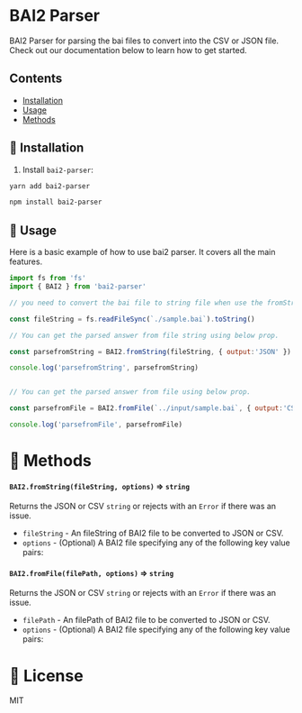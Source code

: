 # BAI2 Parser

BAI2 Parser for parsing the bai files to convert into the CSV or JSON file.
Check out our documentation below to learn how to get started.


## Contents

- [Installation](#-installation)
- [Usage](#-usage)
- [Methods](#-methods)

## 🚀 Installation

1. Install `bai2-parser`:

```bash
yarn add bai2-parser
```

```bash
npm install bai2-parser
```

## 🎉 Usage

Here is a basic example of how to use bai2 parser. It covers all the main features.


```js
import fs from 'fs'
import { BAI2 } from 'bai2-parser'

// you need to convert the bai file to string file when use the fromString() prop.

const fileString = fs.readFileSync(`./sample.bai`).toString()

// You can get the parsed answer from file string using below prop.

const parsefromString = BAI2.fromString(fileString, { output:'JSON' })

console.log('parsefromString', parsefromString)


// You can get the parsed answer from file using below prop.

const parsefromFile = BAI2.fromFile(`../input/sample.bai`, { output:'CSV' })

console.log('parsefromFile', parsefromFile)

```


# 📖 Methods

#### `BAI2.fromString(fileString, options)` => `string`

Returns the JSON or CSV `string` or rejects with an `Error` if there was an issue.

* `fileString` - An fileString of BAI2 file to be converted to JSON or CSV.
* `options`    - (Optional) A BAI2 file specifying any of the following key value pairs:

#### `BAI2.fromFile(filePath, options)` => `string`

Returns the JSON or CSV `string` or rejects with an `Error` if there was an issue.

* `filePath`   - An filePath of BAI2 file to be converted to JSON or CSV.
* `options`    - (Optional) A BAI2 file specifying any of the following key value pairs:


# 📄 License

MIT
